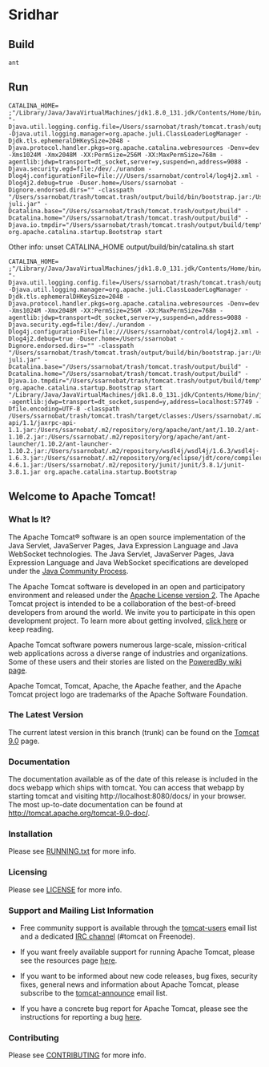 # Sridhar

## Build
	ant

## Run
    CATALINA_HOME= ;"/Library/Java/JavaVirtualMachines/jdk1.8.0_131.jdk/Contents/Home/bin/java" "-Djava.util.logging.config.file=/Users/ssarnobat/trash/tomcat.trash/output/build/conf/logging.properties" -Djava.util.logging.manager=org.apache.juli.ClassLoaderLogManager -Djdk.tls.ephemeralDHKeySize=2048 -Djava.protocol.handler.pkgs=org.apache.catalina.webresources -Denv=dev -Xms1024M -Xmx2048M -XX:PermSize=256M -XX:MaxPermSize=768m -agentlib:jdwp=transport=dt_socket,server=y,suspend=n,address=9088 -Djava.security.egd=file:/dev/./urandom -Dlog4j.configurationFile=file:///Users/ssarnobat/control4/log4j2.xml -Dlog4j2.debug=true -Duser.home=/Users/ssarnobat -Dignore.endorsed.dirs="" -classpath "/Users/ssarnobat/trash/tomcat.trash/output/build/bin/bootstrap.jar:/Users/ssarnobat/trash/tomcat.trash/output/build/bin/tomcat-juli.jar" -Dcatalina.base="/Users/ssarnobat/trash/tomcat.trash/output/build" -Dcatalina.home="/Users/ssarnobat/trash/tomcat.trash/output/build" -Djava.io.tmpdir="/Users/ssarnobat/trash/tomcat.trash/output/build/temp" org.apache.catalina.startup.Bootstrap start

Other info:	
	unset CATALINA_HOME
    output/build/bin/catalina.sh start
    
    CATALINA_HOME= ;"/Library/Java/JavaVirtualMachines/jdk1.8.0_131.jdk/Contents/Home/bin/java" "-Djava.util.logging.config.file=/Users/ssarnobat/trash/tomcat.trash/output/build/conf/logging.properties" -Djava.util.logging.manager=org.apache.juli.ClassLoaderLogManager -Djdk.tls.ephemeralDHKeySize=2048 -Djava.protocol.handler.pkgs=org.apache.catalina.webresources -Denv=dev -Xms1024M -Xmx2048M -XX:PermSize=256M -XX:MaxPermSize=768m -agentlib:jdwp=transport=dt_socket,server=y,suspend=n,address=9088 -Djava.security.egd=file:/dev/./urandom -Dlog4j.configurationFile=file:///Users/ssarnobat/control4/log4j2.xml -Dlog4j2.debug=true -Duser.home=/Users/ssarnobat -Dignore.endorsed.dirs="" -classpath "/Users/ssarnobat/trash/tomcat.trash/output/build/bin/bootstrap.jar:/Users/ssarnobat/trash/tomcat.trash/output/build/bin/tomcat-juli.jar" -Dcatalina.base="/Users/ssarnobat/trash/tomcat.trash/output/build" -Dcatalina.home="/Users/ssarnobat/trash/tomcat.trash/output/build" -Djava.io.tmpdir="/Users/ssarnobat/trash/tomcat.trash/output/build/temp" org.apache.catalina.startup.Bootstrap start
    "/Library/Java/JavaVirtualMachines/jdk1.8.0_131.jdk/Contents/Home/bin/java" -agentlib:jdwp=transport=dt_socket,suspend=y,address=localhost:57749 -Dfile.encoding=UTF-8 -classpath /Users/ssarnobat/trash/tomcat.trash/target/classes:/Users/ssarnobat/.m2/repository/javax/xml/jaxrpc-api/1.1/jaxrpc-api-1.1.jar:/Users/ssarnobat/.m2/repository/org/apache/ant/ant/1.10.2/ant-1.10.2.jar:/Users/ssarnobat/.m2/repository/org/apache/ant/ant-launcher/1.10.2/ant-launcher-1.10.2.jar:/Users/ssarnobat/.m2/repository/wsdl4j/wsdl4j/1.6.3/wsdl4j-1.6.3.jar:/Users/ssarnobat/.m2/repository/org/eclipse/jdt/core/compiler/ecj/4.6.1/ecj-4.6.1.jar:/Users/ssarnobat/.m2/repository/junit/junit/3.8.1/junit-3.8.1.jar org.apache.catalina.startup.Bootstrap


## Welcome to Apache Tomcat!

### What Is It?

The Apache Tomcat® software is an open source implementation of the Java
Servlet, JavaServer Pages, Java Expression Language and Java WebSocket
technologies. The Java Servlet, JavaServer Pages, Java Expression Language and
Java WebSocket specifications are developed under the
[Java Community Process](http://jcp.org/en/introduction/overview).

The Apache Tomcat software is developed in an open and participatory
environment and released under the
[Apache License version 2](http://www.apache.org/licenses/). The Apache Tomcat
project is intended to be a collaboration of the best-of-breed developers from
around the world. We invite you to participate in this open development
project. To learn more about getting involved,
[click here](http://tomcat.apache.org/getinvolved.html) or keep reading.

Apache Tomcat software powers numerous large-scale, mission-critical web
applications across a diverse range of industries and organizations. Some of
these users and their stories are listed on the
[PoweredBy wiki page](http://wiki.apache.org/tomcat/PoweredBy).

Apache Tomcat, Tomcat, Apache, the Apache feather, and the Apache Tomcat
project logo are trademarks of the Apache Software Foundation.

### The Latest Version

The current latest version in this branch (trunk) can be found on the [Tomcat 9.0](https://tomcat.apache.org/download-90.cgi) page.

### Documentation

The documentation available as of the date of this release is
included in the docs webapp which ships with tomcat. You can access that webapp
by starting tomcat and visiting http://localhost:8080/docs/ in your browser.
The most up-to-date documentation can be found at
http://tomcat.apache.org/tomcat-9.0-doc/.

### Installation

Please see [RUNNING.txt](RUNNING.txt) for more info.

### Licensing

Please see [LICENSE](LICENSE) for more info.

### Support and Mailing List Information

* Free community support is available through the
[tomcat-users](http://tomcat.apache.org/lists.html#tomcat-users) email list and
a dedicated [IRC channel](http://tomcat.apache.org/irc.html) (#tomcat on
Freenode).

* If you want freely available support for running Apache Tomcat, please see the
resources page [here](http://tomcat.apache.org/findhelp.html).

* If you want to be informed about new code releases, bug fixes,
security fixes, general news and information about Apache Tomcat, please
subscribe to the
[tomcat-announce](http://tomcat.apache.org/lists.html#tomcat-announce) email
list.

* If you have a concrete bug report for Apache Tomcat, please see the
instructions for reporting a bug
[here](http://tomcat.apache.org/bugreport.html).

### Contributing

Please see [CONTRIBUTING](CONTRIBUTING.md) for more info.
